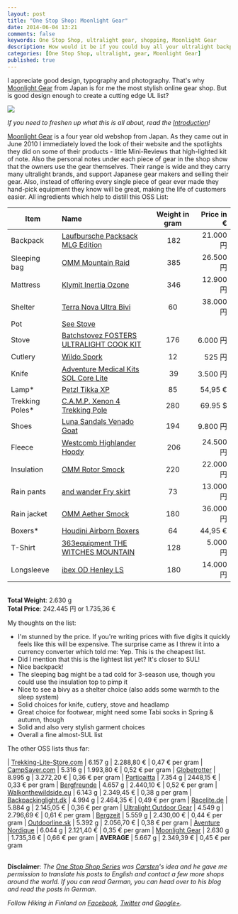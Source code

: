 ```yaml
---
layout: post
title: "One Stop Shop: Moonlight Gear"
date: 2014-06-04 13:21
comments: false
keywords: One Stop Shop, ultralight gear, shopping, Moonlight Gear
description: How would it be if you could buy all your ultralight backpacking equipment in just one shop? This article series shows that it is possible!
categories: [One Stop Shop, ultralight, gear, Moonlight Gear]
published: true
---
```


I appreciate good design, typography and photography. That's why [Moonlight Gear](http://moonlight-gear.com/) from Japan is for me the most stylish online gear shop. But is good design enough to create a cutting edge UL list?

<img style="max-width:100%" src="//cdn.thinglink.me/api/image/530638741216165890/1024/10/scaletowidth#tl-530638741216165890;1043138249" class="alwaysThinglink"/><script async charset="utf-8" src="//cdn.thinglink.me/jse/embed.js"></script>

<!-- more -->

*If you need to freshen up what this is all about, read the [Introduction](http://hikinginfinland.com/2014/03/one-stop-shop-introduction.html)!*

[Moonlight Gear](http://moonlight-gear.com/) is a four year old webshop from Japan. As they came out in June 2010 I immediately loved the look of their website and the spotlights they did on some of their products - little Mini-Reviews that high-lighted kit of note. Also the personal notes under each piece of gear in the shop show that the owners use the gear themselves. Their range is wide and they carry many ultralight brands, and support Japanese gear makers and selling their gear. Also, instead of offering every single piece of gear ever made they hand-pick equipment they know will be great, making the life of customers easier. All ingredients which help to distill this OSS List:

| Item          | Name          | Weight in gram |Price in € |
| ------------- |:------------- |:--------------:| ---------:|
| Backpack      | [Laufbursche Packsack MLG Edition](http://moonlight-gear.com/?pid=74137840) | 182 | 21.000 円
| Sleeping bag  | [OMM Mountain Raid](http://moonlight-gear.com/?pid=57574420) | 385 | 26.500 円
| Mattress      | [Klymit Inertia Ozone](http://moonlight-gear.com/?pid=74042241) | 346 | 12.900 円
| Shelter       | [Terra Nova Ultra Bivi](http://moonlight-gear.com/?pid=74079922) | 60 | 38.000 円
| Pot           | [See Stove]()
| Stove         | [Batchstovez FOSTERS ULTRALIGHT COOK KIT](http://moonlight-gear.com/?pid=70843446) | 176 | 6.000 円
| Cutlery       | [Wildo Spork](http://moonlight-gear.com/?pid=59035052) | 12 | 525 円
| Knife         | [Adventure Medical Kits SOL Core Lite](http://moonlight-gear.com/?pid=30907644) | 39 | 3.500 円
| Lamp*         | [Petzl Tikka XP](http://www.bergzeit.de/petzl-tikka-xp-stirnlampe-rot/) | 85 | 54,95 €
| Trekking Poles*| [C.A.M.P. Xenon 4 Trekking Pole](http://bit.ly/1uh7o8r) | 280 | 69.95 $
| Shoes         | [Luna Sandals Venado Goat](http://moonlight-gear.com/?pid=44256135) | 194 | 9.800 円
| Fleece        | [Westcomb Highlander Hoody](http://moonlight-gear.com/?pid=73749402) | 206 | 24.500 円
| Insulation    | [OMM Rotor Smock](http://moonlight-gear.com/?pid=49940609) | 220 | 22.000 円
| Rain pants    | [and wander Fry skirt](http://moonlight-gear.com/?pid=64020412) | 73 | 13.000 円
| Rain jacket   | [OMM Aether Smock](http://moonlight-gear.com/?pid=65401408) | 180 | 36.000 円
| Boxers*       | [Houdini Airborn Boxers](http://www.bergfreunde.de/houdini-airborn-boxers/) | 64 | 44,95 €
| T-Shirt       | [363equipment THE WITCHES MOUNTAIN](http://moonlight-gear.com/?pid=59999061) | 128 | 5.000 円
| Longsleeve    | [ibex OD Henley LS](http://moonlight-gear.com/?pid=67349982) | 180 | 14.000 円

<br>**Total Weight**: 2.630 g
<br>**Total Price**: 242.445 円 or 1.735,36 €

My thoughts on the list:

- I'm stunned by the price. If you're writing prices with five digits it quickly feels like this will be expensive. The surprise came as I threw it into a currency converter which told me: Yep. This is the cheapest list. 
- Did I mention that this is the lightest list yet? It's closer to SUL! 
- Nice backpack! 
- The sleeping bag might be a tad cold for 3-season use, though you could use the insulation top to pimp it
- Nice to see a bivy as a shelter choice (also adds some warmth to the sleep system)
- Solid choices for knife, cutlery, stove and headlamp
- Great choice for footwear, might need some Tabi socks in Spring & autumn, though
- Solid and also very stylish garment choices
- Overall a fine almost-SUL list

The other OSS lists thus far:

| [Trekking-Lite-Store.com](http://hikinginfinland.com/2014/03/one-stop-shop-trekking-lite-store-dot-com.html) | 6.157 g | 2.288,80 € | 0,47 € per gram
| [CampSaver.com](http://hikinginfinland.com/2014/03/one-stop-shop-campsaver-dot-com.html) | 5.316 g | 1.993,80 € | 0,52 € per gram
| [Globetrotter](http://hikinginfinland.com/2014/03/one-stop-shop-globetrotter.html) | 8.995 g | 3.272,20 € | 0,36 € per gram
| [Partioaitta](http://hikinginfinland.com/2014/03/one-stop-shop-partioaitta.html) | 7.354 g | 2448,15 € | 0,33 € per gram
| [Bergfreunde](http://hikinginfinland.com/2014/03/one-stop-shop-bergfreunde.html) | 4.657 g | 2.440,10 € | 0,52 € per gram
| [Walkonthewildside.eu](http://hikinginfinland.com/2014/03/one-stop-shop-walkonthewildside.html) | 6.143 g | 2.349,45 € | 0,38 g per gram
| [Backpackinglight.dk](http://hikinginfinland.com/2014/04/one-stop-shop-backpackinglight-dot-dk.html) | 4.994 g | 2.464,35 € | 0,49 € per gram
| [Racelite.de](http://hikinginfinland.com/2014/04/one-stop-shop-racelite-dot-de.html) | 5.884 g | 2.145,05 € | 0,36 € per gram
| [Ultralight Outdoor Gear](http://hikinginfinland.com/2014/04/one-stop-shop-ultralight-outdoor-gear.html) | 4.549 g | 2.796,69 € | 0,61 € per gram
| [Bergzeit](http://hikinginfinland.com/2014/04/one-stop-shop-bergzeit.html) | 5.559 g | 2.430,00 € | 0,44 € per gram
| [Outdoorline.sk](http://hikinginfinland.com/2014/05/one-stop-shop-outdoorline-dot-sk.html) | 5.392 g | 2.056,70 € | 0,38 € per gram
| [Aventure Nordique](http://hikinginfinland.com/2014/05/one-stop-shop-aventure-nordique.html) | 6.044 g | 2.121,40 € | 0,35 € per gram
| [Moonlight Gear]() | 2.630 g | 1.735,36 € | 0,66 € per gram
| **AVERAGE** | 5.667 g | 2.349,39 € | 0,45 € per gram

<br>**Disclaimer**: *The [One Stop Shop Series](http://hikinginfinland.com/blog/categories/one-stop-shop/) was [Carsten](http://blog.fastpacking.de/)'s idea and he gave me permission to translate his posts to English and contact a few more shops around the world. If you can read German, you can head over to his blog and read the posts in German.*

*Follow Hiking in Finland on [Facebook](https://www.facebook.com/hikinginfinland), [Twitter](https://twitter.com/hendrikmorkel) and [Google+](plus.google.com/u/1/b/105082905705272949032/).*
